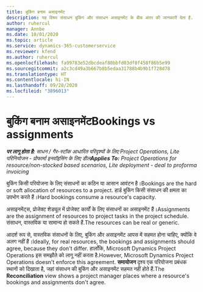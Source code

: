 ```yaml
---
title: बुकिंग बनाम असाइनमेंट
description: यह विषय संसाधन बुकिंग और संसाधन असाइनमेंट के बीच अंतर की जानकारी देता है.
author: ruhercul
manager: Annbe
ms.date: 10/01/2020
ms.topic: article
ms.service: dynamics-365-customerservice
ms.reviewer: kfend
ms.author: ruhercul
ms.openlocfilehash: fa99783e52dbcdeaf80bbfd03df0f458f86b5e99
ms.sourcegitcommit: a2c3cd49a3b667b8b5edaa31788b4b9b1f728d78
ms.translationtype: HT
ms.contentlocale: hi-IN
ms.lasthandoff: 09/28/2020
ms.locfileid: "3896013"
---
```

# <a name="bookings-vs-assignments"></a><span data-ttu-id="cce3a-103">बुकिंग बनाम असाइनमेंट</span><span class="sxs-lookup"><span data-stu-id="cce3a-103">Bookings vs assignments</span></span>

<span data-ttu-id="cce3a-104">_**पर लागू होता है:** साधन / गैर-स्टॉक आधारित परिदृश्यों के लिए Project Operations, Lite परिनियोजन - प्रोफार्मा इनवॉइसिंग के लिए डील_</span><span class="sxs-lookup"><span data-stu-id="cce3a-104">_**Applies To:** Project Operations for resource/non-stocked based scenarios, Lite deployment - deal to proforma invoicing_</span></span>

<span data-ttu-id="cce3a-105">बुकिंग किसी परियोजना के लिए संसाधनों का कठिन या आसान आवंटन है।</span><span class="sxs-lookup"><span data-stu-id="cce3a-105">Bookings are the hard or soft allocation of resources to a project.</span></span> <span data-ttu-id="cce3a-106">हार्ड बुकिंग किसी संसाधन की क्षमता का उपभोग करते हैं।</span><span class="sxs-lookup"><span data-stu-id="cce3a-106">Hard bookings consume a resource's capacity.</span></span> 

<span data-ttu-id="cce3a-107">असाइनमेंट्स, प्रोजेक्ट शेड्यूल में प्रोजेक्ट कार्यों के लिए संसाधनों का असाइनमेंट हैं।</span><span class="sxs-lookup"><span data-stu-id="cce3a-107">Assignments are the assignment of resources to project tasks in the project schedule.</span></span> <span data-ttu-id="cce3a-108">संसाधन, वास्तविक या सामान्य हो सकते हैं.</span><span class="sxs-lookup"><span data-stu-id="cce3a-108">The resources can be real or generic.</span></span> 

<span data-ttu-id="cce3a-109">आदर्श रूप से, वास्तविक संसाधनों के लिए, बुकिंग और असाइनमेंट आपस में सहमत होना चाहिए, क्योंकि वे अलग नहीं हैं।</span><span class="sxs-lookup"><span data-stu-id="cce3a-109">Ideally, for real resources, the bookings and assignments should agree, because they don't differ.</span></span> <span data-ttu-id="cce3a-110">हालाँकि, Microsoft Dynamics Project Operations इस समझौते को लागू नहीं करता है.</span><span class="sxs-lookup"><span data-stu-id="cce3a-110">However, Microsoft Dynamics Project Operations doesn't enforce this agreement.</span></span> <span data-ttu-id="cce3a-111">**समायोजन** दृश्य एक परियोजना प्रबंधक स्थानों को दिखाता है, जहां संसाधन की बुकिंग और असाइनमेंट सहमत नहीं होते हैं.</span><span class="sxs-lookup"><span data-stu-id="cce3a-111">The **Reconciliation** view shows a project manager places where a resource's bookings and assignments don't agree.</span></span>
